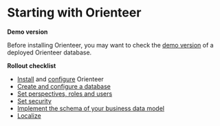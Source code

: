 # Starting with Orienteer
**Demo version**

Before installing Orienteer, you may want to check the [demo version](http://demo.orienteer.org/login) of a deployed Orienteer database.

**Rollout checklist**
* [Install](https://orienteer.gitbooks.io/orienteer/content/installation.html) and [configure](https://orienteer.gitbooks.io/orienteer/content/editing_the_orienteer_configuration_file.html) Orienteer
* [Create and configure a database](https://orienteer.gitbooks.io/orienteer/content/creating_a_database_and_configuring_its_properties.html)
* [Set perspectives, roles and users](https://orienteer.gitbooks.io/orienteer/content/managing_users.html)
* [Set security](https://orienteer.gitbooks.io/orienteer/content/security.html)
* [Implement the schema of your business data model](https://orienteer.gitbooks.io/orienteer/content/managing_classes.html)
* [Localize](https://orienteer.gitbooks.io/orienteer/content/localization.html)